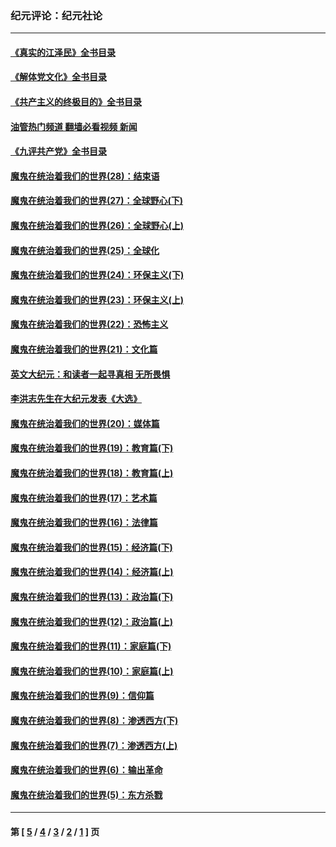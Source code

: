 ### 纪元评论：纪元社论
---
#### [《真实的江泽民》全书目录](../../pages/nsc422/n13721399.md?11100330) 
#### [《解体党文化》全书目录](../../pages/nsc422/n13721157.md?11100330) 
#### [《共产主义的终极目的》全书目录](../../pages/nsc422/n13721048.md?11100330) 
#### [油管热门频道 翻墙必看视频 新闻](ok?11100330)
#### [《九评共产党》全书目录](../../pages/nsc422/n13708085.md?11100330) 
#### [魔鬼在统治着我们的世界(28)：结束语](../../pages/nsc422/n10936246.md?11100330) 
#### [魔鬼在统治着我们的世界(27)：全球野心(下)](../../pages/nsc422/n10928319.md?11100330) 
#### [魔鬼在统治着我们的世界(26)：全球野心(上)](../../pages/nsc422/n10900318.md?11100330) 
#### [魔鬼在统治着我们的世界(25)：全球化](../../pages/nsc422/n10788205.md?11100330) 
#### [魔鬼在统治着我们的世界(24)：环保主义(下)](../../pages/nsc422/n10695307.md?11100330) 
#### [魔鬼在统治着我们的世界(23)：环保主义(上)](../../pages/nsc422/n10688613.md?11100330) 
#### [魔鬼在统治着我们的世界(22)：恐怖主义](../../pages/nsc422/n10614727.md?11100330) 
#### [魔鬼在统治着我们的世界(21)：文化篇](../../pages/nsc422/n10597706.md?11100330) 
#### [英文大纪元：和读者一起寻真相 无所畏惧](../../pages/nsc422/n12542027.md?11100330) 
#### [李洪志先生在大纪元发表《大选》](../../pages/nsc422/n12534746.md?11100330) 
#### [魔鬼在统治着我们的世界(20)：媒体篇](../../pages/nsc422/n10586579.md?11100330) 
#### [魔鬼在统治着我们的世界(19)：教育篇(下)](../../pages/nsc422/n10564808.md?11100330) 
#### [魔鬼在统治着我们的世界(18)：教育篇(上)](../../pages/nsc422/n10526970.md?11100330) 
#### [魔鬼在统治着我们的世界(17)：艺术篇](../../pages/nsc422/n10499093.md?11100330) 
#### [魔鬼在统治着我们的世界(16)：法律篇](../../pages/nsc422/n10485969.md?11100330) 
#### [魔鬼在统治着我们的世界(15)：经济篇(下)](../../pages/nsc422/n10469975.md?11100330) 
#### [魔鬼在统治着我们的世界(14)：经济篇(上)](../../pages/nsc422/n10457370.md?11100330) 
#### [魔鬼在统治着我们的世界(13)：政治篇(下)](../../pages/nsc422/n10448270.md?11100330) 
#### [魔鬼在统治着我们的世界(12)：政治篇(上)](../../pages/nsc422/n10444576.md?11100330) 
#### [魔鬼在统治着我们的世界(11)：家庭篇(下)](../../pages/nsc422/n10440961.md?11100330) 
#### [魔鬼在统治着我们的世界(10)：家庭篇(上)](../../pages/nsc422/n10435448.md?11100330) 
#### [魔鬼在统治着我们的世界(9)：信仰篇](../../pages/nsc422/n10432159.md?11100330) 
#### [魔鬼在统治着我们的世界(8)：渗透西方(下)](../../pages/nsc422/n10429603.md?11100330) 
#### [魔鬼在统治着我们的世界(7)：渗透西方(上)](../../pages/nsc422/n10426013.md?11100330) 
#### [魔鬼在统治着我们的世界(6)：输出革命](../../pages/nsc422/n10421536.md?11100330) 
#### [魔鬼在统治着我们的世界(5)：东方杀戮](../../pages/nsc422/n10417707.md?11100330) 

---
#### 第 [ [5](./5.md?11100330) / [4](./4.md?11100330) / [3](./3.md?11100330) / [2](./2.md?11100330) / [1](./1.md?11100330) ] 页
